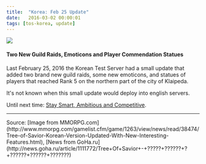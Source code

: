 ```yaml
---
title:  "Korea: Feb 25 Update"
date:   2016-03-02 00:00:01
tags: [tos-korea, update]
---
```

<img src='{{ "images/posts/ToS-KR_Feb25.jpg" | prepend: site.url }}'
  style='max-width:100%;'/>

#### Two New Guild Raids, Emoticons and Player Commendation Statues

Last February 25, 2016 the Korean Test Server had a small update that added two brand new
guild raids, some new emoticons, and statues of players that reached Rank 5 on the 
northern part of the city of Klaipeda.

It's not known when this small update would deploy into english servers.

Until next time: [Stay Smart, Ambitious and Competitive](http://day9.tv/manifesto).

<hr/>
Source: [Image from MMORPG.com](http://www.mmorpg.com/gamelist.cfm/game/1263/view/news/read/38474/Tree-of-Savior-Korean-Version-Updated-With-New-Interesting-Features.html), [News from GoHa.ru](http://news.goha.ru/article/1111772/Tree+Of+Savior+-+?????+??????+?+??????+??????+???????)
